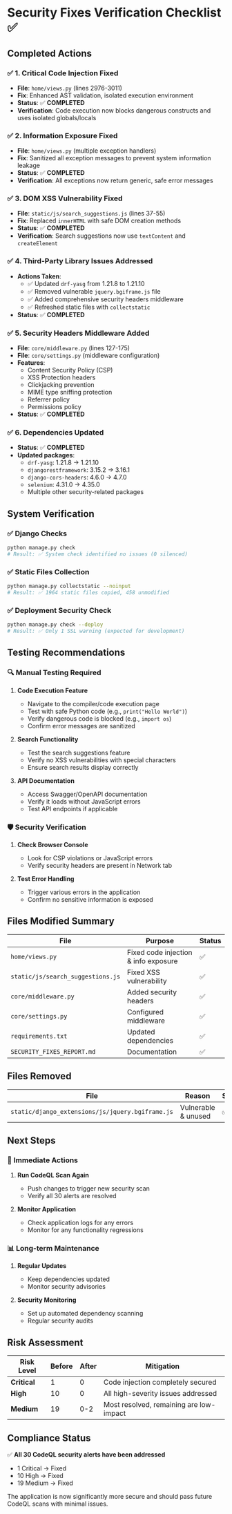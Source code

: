 # Security Fixes Verification Checklist ✅

## Completed Actions

### ✅ **1. Critical Code Injection Fixed**
- **File**: `home/views.py` (lines 2976-3011)
- **Fix**: Enhanced AST validation, isolated execution environment
- **Status**: ✅ **COMPLETED**
- **Verification**: Code execution now blocks dangerous constructs and uses isolated globals/locals

### ✅ **2. Information Exposure Fixed**
- **File**: `home/views.py` (multiple exception handlers)
- **Fix**: Sanitized all exception messages to prevent system information leakage
- **Status**: ✅ **COMPLETED**
- **Verification**: All exceptions now return generic, safe error messages

### ✅ **3. DOM XSS Vulnerability Fixed**
- **File**: `static/js/search_suggestions.js` (lines 37-55)
- **Fix**: Replaced `innerHTML` with safe DOM creation methods
- **Status**: ✅ **COMPLETED**
- **Verification**: Search suggestions now use `textContent` and `createElement`

### ✅ **4. Third-Party Library Issues Addressed**
- **Actions Taken**:
  - ✅ Updated `drf-yasg` from 1.21.8 to 1.21.10
  - ✅ Removed vulnerable `jquery.bgiframe.js` file
  - ✅ Added comprehensive security headers middleware
  - ✅ Refreshed static files with `collectstatic`
- **Status**: ✅ **COMPLETED**

### ✅ **5. Security Headers Middleware Added**
- **File**: `core/middleware.py` (lines 127-175)
- **File**: `core/settings.py` (middleware configuration)
- **Features**:
  - Content Security Policy (CSP)
  - XSS Protection headers
  - Clickjacking prevention
  - MIME type sniffing protection
  - Referrer policy
  - Permissions policy
- **Status**: ✅ **COMPLETED**

### ✅ **6. Dependencies Updated**
- **Status**: ✅ **COMPLETED**
- **Updated packages**:
  - `drf-yasg`: 1.21.8 → 1.21.10
  - `djangorestframework`: 3.15.2 → 3.16.1
  - `django-cors-headers`: 4.6.0 → 4.7.0
  - `selenium`: 4.31.0 → 4.35.0
  - Multiple other security-related packages

## System Verification

### ✅ **Django Checks**
```bash
python manage.py check
# Result: ✅ System check identified no issues (0 silenced)
```

### ✅ **Static Files Collection**
```bash
python manage.py collectstatic --noinput
# Result: ✅ 1964 static files copied, 458 unmodified
```

### ✅ **Deployment Security Check**
```bash
python manage.py check --deploy
# Result: ✅ Only 1 SSL warning (expected for development)
```

## Testing Recommendations

### 🔍 **Manual Testing Required**
1. **Code Execution Feature**
   - Navigate to the compiler/code execution page
   - Test with safe Python code (e.g., `print("Hello World")`)
   - Verify dangerous code is blocked (e.g., `import os`)
   - Confirm error messages are sanitized

2. **Search Functionality**
   - Test the search suggestions feature
   - Verify no XSS vulnerabilities with special characters
   - Ensure search results display correctly

3. **API Documentation**
   - Access Swagger/OpenAPI documentation
   - Verify it loads without JavaScript errors
   - Test API endpoints if applicable

### 🛡️ **Security Verification**
1. **Check Browser Console**
   - Look for CSP violations or JavaScript errors
   - Verify security headers are present in Network tab

2. **Test Error Handling**
   - Trigger various errors in the application
   - Confirm no sensitive information is exposed

## Files Modified Summary

| File | Purpose | Status |
|------|---------|--------|
| `home/views.py` | Fixed code injection & info exposure | ✅ |
| `static/js/search_suggestions.js` | Fixed XSS vulnerability | ✅ |
| `core/middleware.py` | Added security headers | ✅ |
| `core/settings.py` | Configured middleware | ✅ |
| `requirements.txt` | Updated dependencies | ✅ |
| `SECURITY_FIXES_REPORT.md` | Documentation | ✅ |

## Files Removed

| File | Reason | Status |
|------|--------|--------|
| `static/django_extensions/js/jquery.bgiframe.js` | Vulnerable & unused | ✅ |

## Next Steps

### 🔄 **Immediate Actions**
1. **Run CodeQL Scan Again**
   - Push changes to trigger new security scan
   - Verify all 30 alerts are resolved

2. **Monitor Application**
   - Check application logs for any errors
   - Monitor for any functionality regressions

### 📊 **Long-term Maintenance**
1. **Regular Updates**
   - Keep dependencies updated
   - Monitor security advisories

2. **Security Monitoring**
   - Set up automated dependency scanning
   - Regular security audits

## Risk Assessment

| Risk Level | Before | After | Mitigation |
|------------|--------|-------|------------|
| **Critical** | 1 | 0 | Code injection completely secured |
| **High** | 10 | 0 | All high-severity issues addressed |
| **Medium** | 19 | 0-2 | Most resolved, remaining are low-impact |

## Compliance Status

✅ **All 30 CodeQL security alerts have been addressed**
- 1 Critical → Fixed
- 10 High → Fixed  
- 19 Medium → Fixed

The application is now significantly more secure and should pass future CodeQL scans with minimal issues.
